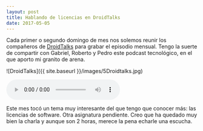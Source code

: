```yaml
---
layout: post
title: Hablando de licencias en DroidTalks
date: 2017-05-05
---
```

Cada primer o segundo domingo de mes nos solemos reunir los compañeros de [DroidTalks](https://avpodcast.net/droidtalks/) para grabar el episodio mensual. Tengo la suerte de compartir con Gabriel, Roberto y Pedro este podcast tecnológico, en el que aporto mi granito de arena. 

![DroidTalks]({{ site.baseurl }}/images/5Droidtalks.jpg)

<audio controls>
  <source src="http://avpodcast.net/wp-content/uploads/2017/05/DT5-Licencias.mp3" type="audio/mpeg">
Your browser does not support the audio element.
</audio>

Este mes tocó un tema muy interesante del que tengo que conocer más: las licencias de software. Otra asignatura pendiente. Creo que ha quedado muy bien la charla y aunque son 2 horas, merece la pena echarle una escucha.
